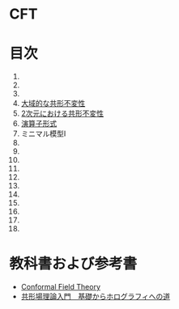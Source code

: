 # CFT

# 目次
1. 
2.
3.
4. [大域的な共形不変性](./4/build/4_beamer.pdf)
5. [2次元における共形不変性](./5/build/5_beamer.pdf)
6. [演算子形式](./6/build/6_beamer.pdf)
7. ミニマル模型I
8.
9.
10.
11.
12.
13.
14.
15.
16.
17.
18.

# 教科書および参考書
- [Conformal Field Theory](https://link.springer.com/book/10.1007/978-1-4612-2256-9)
- [共形場理論入門　基礎からホログラフィへの道](https://www.kspub.co.jp/book/detail/5205105.html)